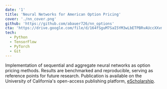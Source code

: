 ```yaml
---
date: '1'
title: 'Neural Networks for American Option Pricing'
cover: './nn_cover.png'
github: 'https://github.com/abauer726/nn_options'
cta: 'https://drive.google.com/file/d/164fSguM7SaI5YM3wLbETPBRvAUccXXvm/view?usp=sharing'
tech:
  - Python
  - TensorFlow
  - PyTorch
  - Git
---
```


Implementation of sequential and aggregate neural networks as option pricing methods. Results are benchmarked and reproducible, serving as reference points for future research. Publication is available on the University of California's open-access publishing platform, [eScholarship](https://escholarship.org/uc/item/73m9c2m4).
